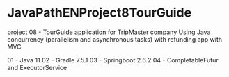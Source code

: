 # JavaPathENProject8TourGuide
project 08 - TourGuide application for TripMaster company
Using Java concurrency (parallelism and asynchronous tasks) with refunding app with MVC

01 - Java 11
02 - Gradle 7.5.1
03 - Springboot 2.6.2
04 - CompletableFutur and ExecutorService
